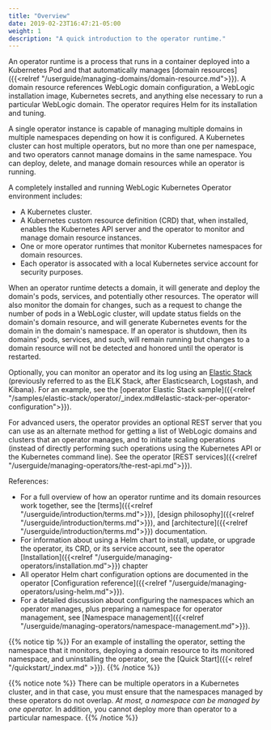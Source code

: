 ```yaml
---
title: "Overview"
date: 2019-02-23T16:47:21-05:00
weight: 1
description: "A quick introduction to the operator runtime."
---
```


An operator runtime is a process that runs in a container deployed into a Kubernetes Pod and that automatically manages
[domain resources]({{<relref "/userguide/managing-domains/domain-resource.md">}}).
A domain resource references WebLogic domain configuration,
a WebLogic installation image,
Kubernetes secrets,
and anything else necessary to run a particular WebLogic domain.
The operator requires Helm for its installation and tuning.

A single operator instance is capable of managing multiple domains
in multiple namespaces depending on how it is configured.
A Kubernetes cluster can host multiple operators, but no more than one per namespace,
and two operators cannot manage domains in the same namespace.
You can deploy, delete, and manage domain resources while an operator is running.

A completely installed and running WebLogic Kubernetes Operator environment includes:

- A Kubernetes cluster.
- A Kubernetes custom resource definition (CRD) that, when installed,
  enables the Kubernetes API server and the operator to monitor and manage domain resource instances.
- One or more operator runtimes that monitor Kubernetes namespaces for domain resources.
- Each operator is assocated with a local Kubernetes service account for security purposes.

When an operator runtime detects a domain,
it will generate and deploy the domain's pods, services, and potentially other resources.
The operator will also monitor the domain for changes,
such as a request to change the number of pods in a WebLogic cluster,
will update status fields on the domain's domain resource,
and will generate Kubernetes events for the domain in the domain's namespace.
If an operator is shutdown,
then its domains' pods, services, and such, will remain running but changes
to a domain resource will not be detected and honored until the operator is restarted.


Optionally, you can monitor an operator and its log using an [Elastic Stack](https://www.elastic.co/what-is/)
(previously referred to as the ELK Stack, after Elasticsearch, Logstash, and Kibana).
For an example, see the [operator Elastic Stack sample]({{<relref "/samples/elastic-stack/operator/_index.md#elastic-stack-per-operator-configuration">}}).

For advanced users, the operator provides an optional REST server that
you can use as an alternate method for getting a list of WebLogic domains and clusters that an operator manages,
and to initiate scaling operations (instead of directly performing such operations using the Kubernetes API or the Kubernetes command line).
See the operator [REST services]({{<relref "/userguide/managing-operators/the-rest-api.md">}}).

References:
- For a full overview of how an operator runtime and its domain resources work together, see the
  [terms]({{<relref "/userguide/introduction/terms.md">}}),
  [design philosophy]({{<relref "/userguide/introduction/terms.md">}}),
  and [architecture]({{<relref "/userguide/introduction/terms.md">}}) documentation.
- For information about using a Helm chart to install, update, or upgrade
  the operator, its CRD, or its service account,
  see the operator [Installation]({{<relref "/userguide/managing-operators/installation.md">}}) chapter
- All operator Helm chart configuration options are
  documented in the operator [Configuration reference]({{<relref "/userguide/managing-operators/using-helm.md">}}).
- For a detailed discussion about configuring the namespaces which an operator manages,
  plus preparing a namespace for operator management,
  see [Namespace management]({{<relref "/userguide/managing-operators/namespace-management.md">}}).

{{% notice tip %}}
For an example of installing the operator,
setting the namespace that it monitors,
deploying a domain resource to its monitored namespace,
and uninstalling the operator,
see the [Quick Start]({{< relref "/quickstart/_index.md" >}}).
{{% /notice %}}

{{% notice note %}}
There can be multiple operators in a Kubernetes cluster,
and in that case, you must ensure that the namespaces managed by these operators do not overlap.
_At most, a namespace can be managed by one operator._
In addition, you cannot deploy more than operator to a particular namespace.
{{% /notice %}}
